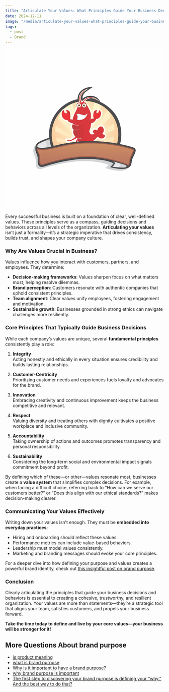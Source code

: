 ```yaml
---
title: "Articulate Your Values: What Principles Guide Your Business Decisions and Behaviors?"
date: 2024-12-11
image: "/media/articulate-your-values-what-principles-guide-your-business-decisions-and-behaviors.webp"
tags:
  - post
  - Brand
---
```


![Articulate Your Values: What Principles Guide Your Business Decisions and Behaviors?](/media/articulate-your-values-what-principles-guide-your-business-decisions-and-behaviors.webp)

Every successful business is built on a foundation of clear, well-defined values. These principles serve as a compass, guiding decisions and behaviors across all levels of the organization. **Articulating your values** isn’t just a formality—it’s a strategic imperative that drives consistency, builds trust, and shapes your company culture.

### Why Are Values Crucial in Business?

Values influence how you interact with customers, partners, and employees. They determine:

- **Decision-making frameworks**: Values sharpen focus on what matters most, helping resolve dilemmas.
- **Brand perception**: Customers resonate with authentic companies that uphold consistent principles.
- **Team alignment**: Clear values unify employees, fostering engagement and motivation.
- **Sustainable growth**: Businesses grounded in strong ethics can navigate challenges more resiliently.

### Core Principles That Typically Guide Business Decisions

While each company’s values are unique, several **fundamental principles** consistently play a role:

1. **Integrity**  
   Acting honestly and ethically in every situation ensures credibility and builds lasting relationships.

2. **Customer-Centricity**  
   Prioritizing customer needs and experiences fuels loyalty and advocates for the brand.

3. **Innovation**  
   Embracing creativity and continuous improvement keeps the business competitive and relevant.

4. **Respect**  
   Valuing diversity and treating others with dignity cultivates a positive workplace and inclusive community.

5. **Accountability**  
   Taking ownership of actions and outcomes promotes transparency and personal responsibility.

6. **Sustainability**  
   Considering the long-term social and environmental impact signals commitment beyond profit.

By defining which of these—or other—values resonate most, businesses create a **value system** that simplifies complex decisions. For example, when facing a difficult choice, referring back to “How can we serve our customers better?” or “Does this align with our ethical standards?” makes decision-making clearer.

### Communicating Your Values Effectively

Writing down your values isn’t enough. They must be **embedded into everyday practices**:

- Hiring and onboarding should reflect these values.
- Performance metrics can include value-based behaviors.
- Leadership must model values consistently.
- Marketing and branding messages should evoke your core principles.

For a deeper dive into how defining your purpose and values creates a powerful brand identity, check out [this insightful post on brand purpose](https://supertotallyawesome.com/posts/brand-purpose).

### Conclusion

Clearly articulating the principles that guide your business decisions and behaviors is essential to creating a cohesive, trustworthy, and resilient organization. Your values are more than statements—they’re a strategic tool that aligns your team, satisfies customers, and propels your business forward.

**Take the time today to define and live by your core values—your business will be stronger for it!**

## More Questions About brand purpose

- [is product meaning](/posts/is-product-meaning)
- [what is brand purpose](/posts/what-is-brand-purpose)
- [Why is it important to have a brand purpose?](/posts/why-is-it-important-to-have-a-brand-purpose)
- [why brand purpose is important](/posts/why-brand-purpose-is-important)
- [The first step to discovering your brand purpose is defining your “why.” And the best way to do that?](/posts/the-first-step-to-discovering-your-brand-purpose-i)

